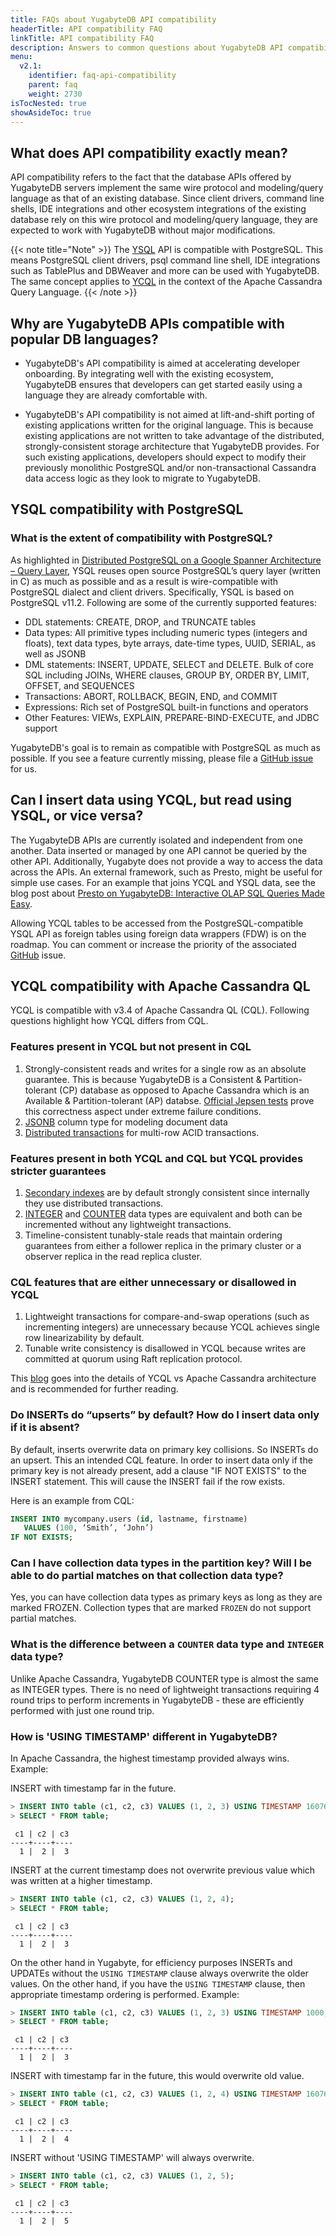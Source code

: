 ```yaml
---
title: FAQs about YugabyteDB API compatibility
headerTitle: API compatibility FAQ
linkTitle: API compatibility FAQ
description: Answers to common questions about YugabyteDB API compatibility.
menu:
  v2.1:
    identifier: faq-api-compatibility
    parent: faq
    weight: 2730
isTocNested: true
showAsideToc: true
---
```


## What does API compatibility exactly mean?

API compatibility refers to the fact that the database APIs offered by YugabyteDB servers implement the same wire protocol and modeling/query language as that of an existing database. Since client drivers, command line shells, IDE integrations and other ecosystem integrations of the existing database rely on this wire protocol and modeling/query language, they are expected to work with YugabyteDB without major modifications. 

{{< note title="Note" >}}
The [YSQL](../../api/ysql) API is compatible with PostgreSQL. This means PostgreSQL client drivers, psql command line shell, IDE integrations such as TablePlus and DBWeaver and more can be used with YugabyteDB. The same concept applies to [YCQL](../../api/ycql) in the context of the Apache Cassandra Query Language.
{{< /note >}}

## Why are YugabyteDB APIs compatible with popular DB languages?

- YugabyteDB's API compatibility is aimed at accelerating developer onboarding. By integrating well with the existing ecosystem, YugabyteDB ensures that developers can get started easily using a language they are already comfortable with. 

- YugabyteDB's API compatibility is not aimed at lift-and-shift porting of existing applications written for the original language. This is because existing applications are not written to take advantage of the distributed, strongly-consistent storage architecture that YugabyteDB provides. For such existing applications, developers should expect to modify their previously monolithic PostgreSQL and/or non-transactional Cassandra data access logic as they look to migrate to YugabyteDB.

## YSQL compatibility with PostgreSQL

### What is the extent of compatibility with PostgreSQL?

As highlighted in [Distributed PostgreSQL on a Google Spanner Architecture – Query Layer](https://blog.yugabyte.com/distributed-postgresql-on-a-google-spanner-architecture-query-layer/), YSQL reuses open source PostgreSQL’s query layer (written in C) as much as possible and as a result is wire-compatible with PostgreSQL dialect and client drivers. Specifically, YSQL is based on PostgreSQL v11.2. Following are some of the currently supported features:

- DDL statements: CREATE, DROP, and TRUNCATE tables
- Data types: All primitive types including numeric types (integers and floats), text data types, byte arrays, date-time types, UUID, SERIAL, as well as JSONB
- DML statements: INSERT, UPDATE, SELECT and DELETE. Bulk of core SQL including JOINs, WHERE clauses, GROUP BY, ORDER BY, LIMIT, OFFSET, and SEQUENCES
- Transactions: ABORT, ROLLBACK, BEGIN, END, and COMMIT
- Expressions: Rich set of PostgreSQL built-in functions and operators
- Other Features: VIEWs, EXPLAIN, PREPARE-BIND-EXECUTE, and JDBC support

YugabyteDB's goal is to remain as compatible with PostgreSQL as much as possible. If you see a feature currently missing, please file a [GitHub issue](https://github.com/yugabyte/yugabyte-db/issues) for us.

## Can I insert data using YCQL, but read using YSQL, or vice versa?

The YugabyteDB APIs are currently isolated and independent from one another. Data inserted or managed by one API cannot be queried by the other API. Additionally, Yugabyte does not provide a way to access the data across the APIs. An external framework, such as Presto, might be useful for simple use cases. For an example that joins YCQL and YSQL data, see the blog post about [Presto on YugabyteDB: Interactive OLAP SQL Queries Made Easy](https://blog.yugabyte.com/presto-on-yugabyte-db-interactive-olap-sql-queries-made-easy-facebook/).

Allowing YCQL tables to be accessed from the PostgreSQL-compatible YSQL API as foreign tables using foreign data wrappers (FDW) is on the roadmap. You can comment or increase the priority of the associated [GitHub](https://github.com/yugabyte/yugabyte-db/issues/830) issue.

## YCQL compatibility with Apache Cassandra QL

YCQL is compatible with v3.4 of Apache Cassandra QL (CQL). Following questions highlight how YCQL differs from CQL.

### Features present in YCQL but not present in CQL

1. Strongly-consistent reads and writes for a single row as an absolute guarantee. This is because YugabyteDB is a Consistent & Partition-tolerant (CP) database as opposed to Apache Cassandra which is an Available & Partition-tolerant (AP) databse. [Official Jepsen tests](https://blog.yugabyte.com/yugabyte-db-1-2-passes-jepsen-testing/) prove this correctness aspect under extreme failure conditions.
2. [JSONB](../../develop/learn/data-types/) column type for modeling document data
3. [Distributed transactions](../../develop/learn/acid-transactions/) for multi-row ACID transactions.

### Features present in both YCQL and CQL but YCQL provides stricter guarantees

1. [Secondary indexes](../../develop/learn/data-modeling/) are by default strongly consistent since internally they use distributed transactions.
2. [INTEGER](../../api/ycql/type_int/) and [COUNTER](../../api/ycql/type_int/) data types are equivalent and both can be incremented without any lightweight transactions.
3. Timeline-consistent tunably-stale reads that maintain ordering guarantees from either a follower replica in the primary cluster or a observer replica in the read replica cluster.

### CQL features that are either unnecessary or disallowed in YCQL

1. Lightweight transactions for compare-and-swap operations (such as incrementing integers) are unnecessary because YCQL achieves single row linearizability by default.
2. Tunable write consistency is disallowed in YCQL because writes are committed at quorum using Raft replication protocol.

This [blog](https://blog.yugabyte.com/apache-cassandra-lightweight-transactions-secondary-indexes-tunable-consistency/) goes into the details of YCQL vs Apache Cassandra architecture and is recommended for further reading.

### Do INSERTs do “upserts” by default? How do I insert data only if it is absent?

By default, inserts overwrite data on primary key collisions. So INSERTs do an upsert. This an intended CQL feature. In order to insert data only if the primary key is not already present,  add a clause "IF NOT EXISTS" to the INSERT statement. This will cause the INSERT fail if the row exists.

Here is an example from CQL:

```sql
INSERT INTO mycompany.users (id, lastname, firstname) 
   VALUES (100, ‘Smith’, ‘John’) 
IF NOT EXISTS;
```

### Can I have collection data types in the partition key? Will I be able to do partial matches on that collection data type?

Yes, you can have collection data types as primary keys as long as they are marked FROZEN. Collection types that are marked `FROZEN` do not support partial matches.

### What is the difference between a `COUNTER` data type and `INTEGER` data type?

Unlike Apache Cassandra, YugabyteDB COUNTER type is almost the same as INTEGER types. There is no need of lightweight transactions requiring 4 round trips to perform increments in YugabyteDB - these are efficiently performed with just one round trip.

### How is 'USING TIMESTAMP' different in YugabyteDB?

In Apache Cassandra, the highest timestamp provided always wins. Example:

INSERT with timestamp far in the future.

```sql
> INSERT INTO table (c1, c2, c3) VALUES (1, 2, 3) USING TIMESTAMP 1607681258727447;
> SELECT * FROM table;
```

```
 c1 | c2 | c3
----+----+----
  1 |  2 |  3
```

INSERT at the current timestamp does not overwrite previous value which was written at a higher
timestamp.

```sql
> INSERT INTO table (c1, c2, c3) VALUES (1, 2, 4); 
> SELECT * FROM table;
```

```
 c1 | c2 | c3
----+----+----
  1 |  2 |  3
```

On the other hand in Yugabyte, for efficiency purposes INSERTs and UPDATEs without the `USING
TIMESTAMP` clause always overwrite the older values. On the other hand, if you have the `USING
TIMESTAMP` clause, then appropriate timestamp ordering is performed. Example:

```sql
> INSERT INTO table (c1, c2, c3) VALUES (1, 2, 3) USING TIMESTAMP 1000;
> SELECT * FROM table;
```

```
 c1 | c2 | c3
----+----+----
  1 |  2 |  3
```

INSERT with timestamp far in the future, this would overwrite old value.

```sql
> INSERT INTO table (c1, c2, c3) VALUES (1, 2, 4) USING TIMESTAMP 1607681258727447;
> SELECT * FROM table;
```

```
 c1 | c2 | c3
----+----+----
  1 |  2 |  4
```

INSERT without 'USING TIMESTAMP' will always overwrite.

```sql
> INSERT INTO table (c1, c2, c3) VALUES (1, 2, 5); 
> SELECT * FROM table;
```

```
 c1 | c2 | c3
----+----+----
  1 |  2 |  5
```
